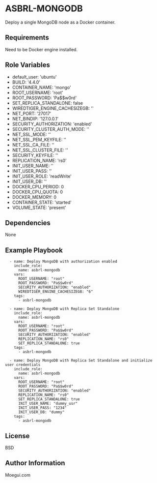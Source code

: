 ASBRL-MONGODB
=========

Deploy a single MongoDB node as a Docker container.

Requirements
------------

Need to be Docker engine installed.

Role Variables
--------------

- default_user: 'ubuntu'
- BUILD: '4.4.0'
- CONTAINER_NAME: 'mongo'
- ROOT_USERNAME: 'root'
- ROOT_PASSWORD: 'Pa$$w0rd'
- SET_REPLICA_STANDALONE: false
- WIREDTIGER_ENGINE_CACHESIZEGB: ''
- NET_PORT: '27017'
- NET_BINDIP: '127.0.0.1'
- SECURITY_AUTHORIZATION: 'enabled'
- SECURITY_CLUSTER_AUTH_MODE: ''
- NET_SSL_MODE: ''
- NET_SSL_PEM_KEYFILE: '' 
- NET_SSL_CA_FILE: '' 
- NET_SSL_CLUSTER_FILE: '' 
- SECURITY_KEYFILE: ''
- REPLICATION_NAME: 'rs0' 
- INIT_USER_NAME: ''
- INIT_USER_PASS: ''
- INIT_USER_ROLE: 'readWrite'
- INIT_USER_DB: ''
- DOCKER_CPU_PERIOD: 0
- DOCKER_CPU_QUOTA: 0
- DOCKER_MEMORY: 0
- CONTAINER_STATE: 'started'
- VOLUME_STATE: 'present'

Dependencies
------------

None

Example Playbook
----------------

      - name: Deploy MongoDB with authorization enabled
        include_role:
          name: asbrl-mongodb
        vars:
          ROOT_USERNAME: "root"
          ROOT_PASSWORD: "Pa$$w0rd"
          SECURITY_AUTHORIZATION: "enabled"
          WIREDTIGER_ENGINE_CACHESIZEGB: "6"
        tags:
          - asbrl-mongodb

      - name: Deploy MongoDB with Replica Set Standalone
        include_role:
          name: asbrl-mongodb
        vars:
          ROOT_USERNAME: "root"
          ROOT_PASSWORD: "Pa$$w0rd"
          SECURITY_AUTHORIZATION: "enabled"
          REPLICATION_NAME: "rs0"
          SET_REPLICA_STANDALONE: true
        tags:
          - asbrl-mongodb

      - name: Deploy MongoDB with Replica Set Standalone and initialize user credentials
        include_role:
          name: asbrl-mongodb
        vars:
          ROOT_USERNAME: "root"
          ROOT_PASSWORD: "Pa$$w0rd"
          SECURITY_AUTHORIZATION: "enabled"
          REPLICATION_NAME: "rs0"
          SET_REPLICA_STANDALONE: true
          INIT_USER_NAME: "dummy_usr"
          INIT_USER_PASS: "1234"
          INIT_USER_DB: "dummy"
        tags:
          - asbrl-mongodb

License
-------

BSD

Author Information
------------------

Moegui.com